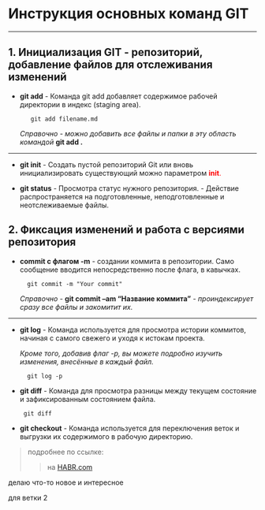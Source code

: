 # Инструкция основных команд GIT #
________________________________

## 1. Инициализация GIT - репозиторий, добавление файлов для отслеживания изменений ##

* **git add**  - Команда git add добавляет содержимое рабочей директории в индекс (staging area).

         git add filename.md

    *Справочно - можно добавить все файлы и папки в эту область командой* **git add .**  
___
* **git init** - Создать пустой репозиторий Git или вновь инициализировать существующий можно параметром <span style="color:red"> **init**. </span>

* **git status** - Просмотра статус нужного репозитория. - Действие распространяется на подготовленные, неподготовленные и неотслеживаемые файлы.

## 2. Фиксация изменений и работа с версиями репозитория ##

* **commit с флагом -m** - создании коммита в репозитории. Само сообщение вводится непосредственно после флага, в кавычках.

        git commit -m "Your commit"

    *Справочно*  -  **git commit –am “Название коммита”** - *проиндексирует сразу все файлы и закомитит их.* 

___

* **git log** - Команда используется для просмотра истории коммитов, начиная с самого свежего и уходя к истокам проекта.

    *Кроме того, добавив флаг -p, вы можете подробно изучить изменения, внесённые в каждый файл.*

        git log -p

 * **git diff** - Команда для просмотра разницы между текущем состояние и зафиксированным состоянием файла.
 
        git diff

* **git checkout** - Команда используется для переключения веток и выгрузки их содержимого в рабочую директорию.

>подробнее по ссылке: 
>> на [HABR.com](https://habr.com/ru/company/ruvds/blog/599929/ "переход на внешний источник")


делаю что-то новое и интересное

для ветки 2

